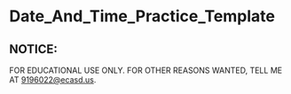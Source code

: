 # Date_And_Time_Practice_Template

## NOTICE:

FOR EDUCATIONAL USE ONLY. FOR OTHER REASONS WANTED, TELL ME AT 9196022@ecasd.us. 
